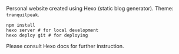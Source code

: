 Personal website created using Hexo (static blog generator). Theme: `tranquilpeak`.

```
npm install
hexo server # for local development
hexo deploy git # for deploying
```

Please consult Hexo docs for further instruction.
